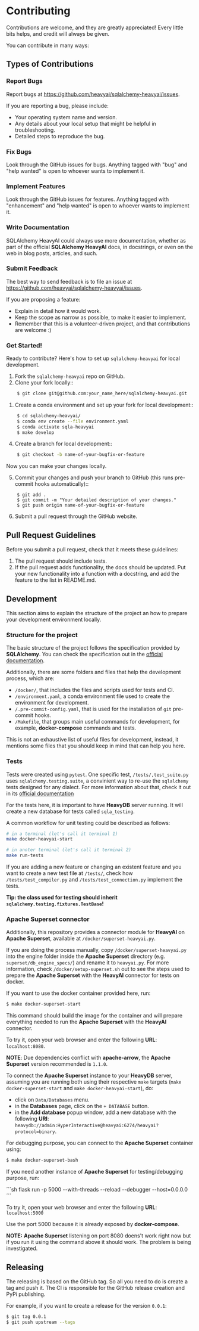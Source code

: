 # Contributing

Contributions are welcome, and they are greatly appreciated! Every little bits
helps, and credit will always be given.

You can contribute in many ways:

## Types of Contributions

### Report Bugs

Report bugs at https://github.com/heavyai/sqlalchemy-heavyai/issues.

If you are reporting a bug, please include:

* Your operating system name and version.
* Any details about your local setup that might be helpful in troubleshooting.
* Detailed steps to reproduce the bug.

### Fix Bugs

Look through the GitHub issues for bugs. Anything tagged with "bug" and "help
wanted" is open to whoever wants to implement it.

### Implement Features

Look through the GitHub issues for features. Anything tagged with "enhancement"
and "help wanted" is open to whoever wants to implement it.

### Write Documentation

SQLAlchemy HeavyAI could always use more documentation, whether as part of the
official **SQLAlchemy HeavyAI** docs, in docstrings, or even on the web in blog
posts, articles, and such.

### Submit Feedback

The best way to send feedback is to file an issue at https://github.com/heavyai/sqlalchemy-heavyai/issues.

If you are proposing a feature:

* Explain in detail how it would work.
* Keep the scope as narrow as possible, to make it easier to implement.
* Remember that this is a volunteer-driven project, and that contributions
  are welcome :)

### Get Started!

Ready to contribute? Here's how to set up `sqlalchemy-heavyai` for local development.

1. Fork the `sqlalchemy-heavyai` repo on GitHub.
2. Clone your fork locally::
```sh
    $ git clone git@github.com:your_name_here/sqlalchemy-heavyai.git
```
1. Create a conda environment and set up your fork for local development::
```sh
    $ cd sqlalchemy-heavyai/
    $ conda env create --file environment.yaml
    $ conda activate sqla-heavyai
    $ make develop
```
4. Create a branch for local development::
```sh
    $ git checkout -b name-of-your-bugfix-or-feature
```
   Now you can make your changes locally.

5. Commit your changes and push your branch to GitHub (this runs pre-commit hooks automatically)::
```
    $ git add .
    $ git commit -m "Your detailed description of your changes."
    $ git push origin name-of-your-bugfix-or-feature
```
6. Submit a pull request through the GitHub website.

## Pull Request Guidelines

Before you submit a pull request, check that it meets these guidelines:

1. The pull request should include tests.
2. If the pull request adds functionality, the docs should be updated. Put
   your new functionality into a function with a docstring, and add the
   feature to the list in README.md.


## Development

This section aims to explain the structure of the project an how to
prepare your development environment locally.

### Structure for the project

The basic structure of the project follows the specification provided by **SQLAlchemy**. You can check the specification out in the
[official documentation](https://github.com/sqlalchemy/sqlalchemy/blob/master/README.dialects.rst).

Additionally, there are some folders and files that help the development process, which are:

* `/docker/`, that includes the files and scripts used for tests and CI.
* `/environment.yaml`, a conda environment file used to create the environment for development.
* `/.pre-commit-config.yaml`, that is used for the installation of `git` pre-commit hooks.
* `/Makefile`, that groups main useful commands for development, for example, **docker-compose** commands and tests.

This is not an exhaustive list of useful files for development,
instead, it mentions some files that you should keep in mind
that can help you here.


### Tests

Tests were created using `pytest`. One specific test, `/tests/,test_suite.py`
uses `sqlalchemy.testing.suite`, a convinient way to re-use the
`sqlalchemy` tests designed for any dialect. For more information
about that, check it out in its
[official documentation](https://github.com/sqlalchemy/sqlalchemy/blob/master/README.unittests.rst)

For the tests here, it is important to have **HeavyDB** server running.
It will create a new database for tests called `sqla_testing`.

A common workflow for unit testing could be described as follows:

```sh
# in a terminal (let's call it terminal 1)
make docker-heavyai-start
```

```sh
# in anoter terminal (let's call it terminal 2)
make run-tests
```

If you are adding a new feature or changing an existent feature and
you want to create a new test file at `/tests/`, check how
`/tests/test_compiler.py` and `/tests/test_connection.py` implement
the tests.

**Tip: the class used for testing should inherit
`sqlalchemy.testing.fixtures.TestBase`!**

### Apache Superset connector

Additionally, this repository provides a connector module for
**HeavyAI** on **Apache Superset**, available at `/docker/superset-heavyai.py`.

If you are doing the process manually, copy `/docker/superset-heavyai.py`
into the engine folder inside the **Apache Superset** directory
(e.g. `superset/db_engine_specs/`) and rename it to `heavyai.py`. For more
information, check `/docker/setup-superset.sh` out to see the steps used to
prepare the **Apache Superset** with the **HeavyAI** connector for tests on
docker.

If you want to use the docker container provided here, run:

```sh
$ make docker-superset-start
```

This command should build the image for the container and will prepare
everything needed to run the **Apache Superset** with the **HeavyAI** connector.

To try it, open your web browser and enter the following
**URL**: `localhost:8080`.

**NOTE**: Due dependencies conflict with **apache-arrow**, the
**Apache Superset** version recommended is `1.1.0`.

To connect the **Apache Superset** instance to your
**HeavyDB** server, assuming you are running both using their respective
`make` targets
(`make docker-superset-start` and `make docker-heavyai-start`),
do:

- click on `Data/Databases` menu.
- in the **Databases** page, click on the `+ DATABASE` button.
- in the **Add database** popup window, add a new database
with the following **URI**: `heavydb://admin:HyperInteractive@heavyai:6274/heavyai?protocol=binary`.

For debugging purpose, you can connect to the **Apache Superset** container using:

```sh
$ make docker-superset-bash
```

If you need another instance of **Apache Superset** for testing/debugging
purpose, run:

´´´sh
flask run -p 5000 --with-threads --reload --debugger --host=0.0.0.0
´´´

To try it, open your web browser and enter the following **URL**: `localhost:5000`

Use the port 5000 because it is already exposed by **docker-compose**.

**NOTE:** **Apache Superset** listening on port 8080 doens't work right now
but if you run it using the command above it should work. The problem is
being investigated.


## Releasing

The releasing is based on the GitHub tag. So all you need to do is create a
tag and push it. The CI is responsible for the GitHub release creation
and PyPi publishing.

For example, if you want to create a release for the version `0.0.1`:

```sh
$ git tag 0.0.1
$ git push upstream --tags
```
